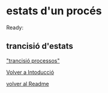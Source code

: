 # estats d'un procés

Ready:


## trancisió d'estats

["trancisió processos"](transicio.png>)

[Volver a Intoducció](/sistemas/procesos/01_Introduccio.md)

[volver al Readme](/README.md)